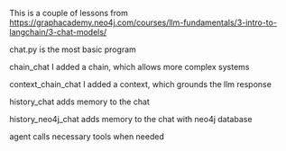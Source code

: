 This is a couple of lessons from https://graphacademy.neo4j.com/courses/llm-fundamentals/3-intro-to-langchain/3-chat-models/
<p>chat.py is the most basic program</p>
<p>chain_chat I added a chain, which allows more complex systems</p>
<p>context_chain_chat I added a context, which grounds the llm response</p>
<p>history_chat adds memory to the chat</p>
<p>history_neo4j_chat adds memory to the chat with neo4j database</p>
<p>agent calls necessary tools when needed</p>